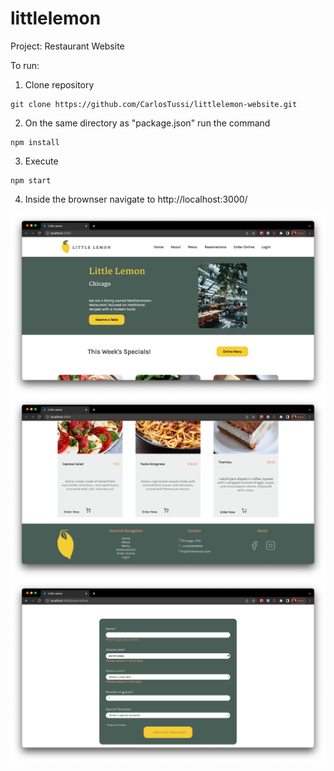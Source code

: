 # littlelemon
Project: Restaurant Website

To run:
1) Clone repository
```
git clone https://github.com/CarlosTussi/littlelemon-website.git
```
2) On the same directory as "package.json" run the command
```
npm install
```

3) Execute 
```
npm start
```

4) Inside the brownser navigate to http://localhost:3000/




![alt text](https://github.com/CarlosTussi/images/blob/main/littlelemon1.png)
![alt text](https://github.com/CarlosTussi/images/blob/main/littlelemon2.png)
![alt text](https://github.com/CarlosTussi/images/blob/main/littlelemon3.png)
